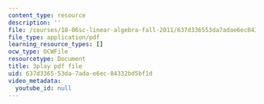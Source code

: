 ```yaml
---
content_type: resource
description: ''
file: /courses/18-06sc-linear-algebra-fall-2011/637d336553da7adae6ec84332bd5bf1d_J7DzL2_Na80.pdf
file_type: application/pdf
learning_resource_types: []
ocw_type: OCWFile
resourcetype: Document
title: 3play pdf file
uid: 637d3365-53da-7ada-e6ec-84332bd5bf1d
video_metadata:
  youtube_id: null
---
```

